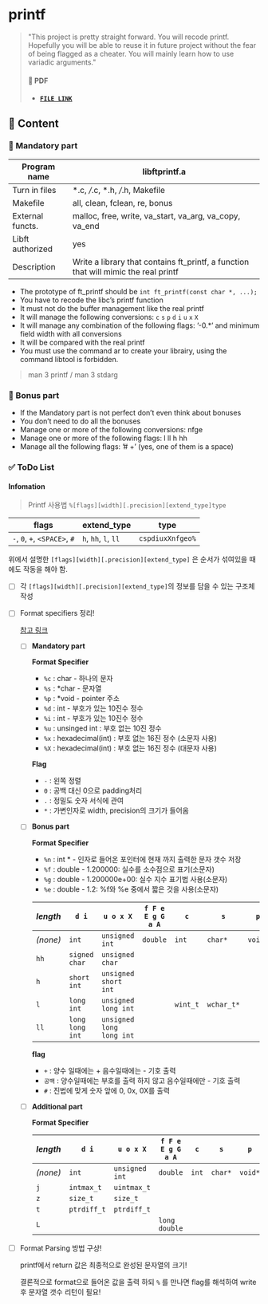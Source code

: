 # printf

> "This project is pretty straight forward. You will recode printf. Hopefully you will be able to reuse it in future project without the fear of being flagged as a cheater. You will mainly learn how to use variadic arguments."
>
> #### 📝 PDF
>
> - [**`FILE LINK`**](../pdf/en.subject-ft_printf.pdf)

## 🚀 Content

### 🚩 Mandatory part

| Program name     | libftprintf.a                                                |
| ---------------- | ------------------------------------------------------------ |
| Turn in files    | *.c, */*.c, *.h, */*.h, Makefile                             |
| Makefile         | all, clean, fclean, re, bonus                                |
| External functs. | malloc, free, write, va_start, va_arg, va_copy, va_end       |
| Libft authorized | yes                                                          |
| Description      | Write a library that contains ft_printf, a function that will mimic the real printf |

- The prototype of ft_printf should be `int ft_printf(const char *, ...);`
- You have to recode the libc’s printf function
- It must not do the buffer management like the real printf
- It will manage the following conversions: `c` `s` `p` `d` `i` `u` `x` `X`
- It will manage any combination of the following flags: ’-0.*’ and minimum field width with all conversions
- It will be compared with the real printf
- You must use the command ar to create your librairy, using the command libtool is forbidden.

> man 3 printf / man 3 stdarg

### 🚩 Bonus part

- If the Mandatory part is not perfect don’t even think about bonuses
- You don’t need to do all the bonuses
- Manage one or more of the following conversions: nfge
- Manage one or more of the following flags: l ll h hh
- Manage all the following flags: ’# +’ (yes, one of them is a space)

### ✅ ToDo List

#### Infomation

>  Printf 사용법  `%[flags][width][.precision][extend_type]type`

| flags                         | extend_type          | type             |
| ----------------------------- | -------------------- | ---------------- |
| `-`, `0`, `+`, `<SPACE>`, `#` | `h`, `hh`, `l`, `ll` | `cspdiuxXnfgeo%` |

위에서 설명한  `[flags][width][.precision][extend_type]` 은 순서가 섞여있을 때에도 작동을 해야 함.

- [ ] 각 `[flags][width][.precision][extend_type]`의 정보를 담을 수 있는 구조체 작성

- [ ] Format specifiers 정리!

  [참고 링크](https://dojang.io/mod/page/view.php?id=736)

  - [ ] **Mandatory part**

    **Format Specifier**

      - `%c` : char - 하나의 문자
      - `%s` : *char - 문자열
      - `%p` : *void - pointer 주소
      - `%d` : int - 부호가 있는 10진수 정수
      - `%i` : int - 부호가 있는 10진수 정수
      - `%u` : unsinged int : 부호 없는 10진 정수
      - `%x` : hexadecimal(int) : 부호 없는 16진 정수 (소문자 사용)
      - `%X` : hexadecimal(int) : 부호 없는 16진 정수 (대문자 사용)

    **Flag**

    - `-` : 왼쪽 정렬
    - `0` : 공백 대신 0으로 padding처리
    - `.` : 정밀도 숫자 서식에 관여
    - `*` : 가변인자로 width, precision의 크기가 들어옴

  - [ ] **Bonus part**

    **Format Specifier**

      - `%n` : int * - 인자로 들어온 포인터에 현재 까지 출력한 문자 갯수 저장
      - `%f` : double - 1.200000: 실수를 소수점으로 표기(소문자)
      - `%g` : double - 1.200000e+00: 실수 지수 표기법 사용(소문자)
      - `%e` : double - 1.2: %f와 %e 중에서 짧은 것을 사용(소문자)

    | *length* | `d i`           | `u o x X`                | `f F e E g G a A` | `c`      | `s`        | `p`     | `n`              |
    | -------- | --------------- | ------------------------ | ----------------- | -------- | ---------- | ------- | ---------------- |
    | *(none)* | `int`           | `unsigned int`           | `double`          | `int`    | `char*`    | `void*` | `int*`           |
    | `hh`     | `signed char`   | `unsigned char`          |                   |          |            |         | `signed char*`   |
    | `h`      | `short int`     | `unsigned short int`     |                   |          |            |         | `short int*`     |
    | `l`      | `long int`      | `unsigned long int`      |                   | `wint_t` | `wchar_t*` |         | `long int*`      |
    | `ll`     | `long long int` | `unsigned long long int` |                   |          |            |         | `long long int*` |

    **flag**

    - `+` : 양수 일때에는 + 음수일때에는 - 기호 출력
    - `공백` :  양수일때에는 부호를 출력 하지 않고 음수일때에만 - 기호 출력
    - `#` : 진법에 맞게 숫자 앞에 0, 0x, 0X를 출력

  - [ ] **Additional part**

    **Format Specifier**

    | *length* | `d i`       | `u o x X`      | `f F e E g G a A` | `c`   | `s`     | `p`     | `n`          |
    | -------- | ----------- | -------------- | ----------------- | ----- | ------- | ------- | ------------ |
    | *(none)* | `int`       | `unsigned int` | `double`          | `int` | `char*` | `void*` | `int*`       |
    | `j`      | `intmax_t`  | `uintmax_t`    |                   |       |         |         | `intmax_t*`  |
    | `z`      | `size_t`    | `size_t`       |                   |       |         |         | `size_t*`    |
    | `t`      | `ptrdiff_t` | `ptrdiff_t`    |                   |       |         |         | `ptrdiff_t*` |
    | `L`      |             |                | `long double`     |       |         |         |              |

- [ ] Format Parsing 방법 구상!

  printf에서 return 값은 최종적으로 완성된 문자열의 크기!

  결론적으로 format으로 들어온 값을 출력 하되 `%` 를 만나면 flag를 해석하여 write후 문자열 갯수 리턴이 필요! 


